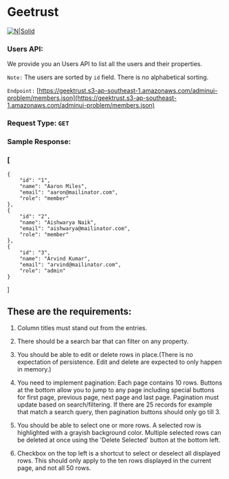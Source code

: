 # Geetrust

[![N|Solid](https://geektrust.sgp1.cdn.digitaloceanspaces.com/assets/images/adminui-prob-users-table.png)](https://geektrust.sgp1.cdn.digitaloceanspaces.com/assets/images/adminui-prob-users-table.png)

### Users API:

We provide you an Users API to list all the users and their properties.

`Note:` The users are sorted by `id` field. There is no alphabetical sorting.

`Endpoint:` [https://geektrust.s3-ap-southeast-1.amazonaws.com/adminui-problem/members.json](https://geektrust.s3-ap-southeast-1.amazonaws.com/adminui-problem/members.json)

### Request Type: `GET`

### Sample Response:

### [

    {
        "id": "1",
        "name": "Aaron Miles",
        "email": "aaron@mailinator.com",
        "role": "member"
    },
    {
        "id": "2",
        "name": "Aishwarya Naik",
        "email": "aishwarya@mailinator.com",
        "role": "member"
    },
    {
        "id": "3",
        "name": "Arvind Kumar",
        "email": "arvind@mailinator.com",
        "role": "admin"
    }

]

## These are the requirements:

1. Column titles must stand out from the entries.

2. There should be a search bar that can filter on any property.

3. You should be able to edit or delete rows in place.(There is no expectation of persistence. Edit and delete are expected to only happen in memory.)

4. You need to implement pagination: Each page contains 10 rows. Buttons at the bottom allow you to jump to any page including special buttons for first page, previous page, next page and last page. Pagination must update based on search/filtering. If there are 25 records for example that match a search query, then pagination buttons should only go till 3.

5. You should be able to select one or more rows. A selected row is highlighted with a grayish background color. Multiple selected rows can be deleted at once using the 'Delete Selected' button at the bottom left.

6. Checkbox on the top left is a shortcut to select or deselect all displayed rows. This should only apply to the ten rows displayed in the current page, and not all 50 rows.
